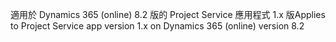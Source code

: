 <span data-ttu-id="dd1ff-101">適用於 Dynamics 365 (online) 8.2 版的 Project Service 應用程式 1.x 版</span><span class="sxs-lookup"><span data-stu-id="dd1ff-101">Applies to Project Service app version 1.x on Dynamics 365 (online) version 8.2</span></span>


